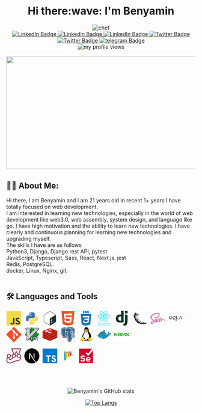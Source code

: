 <div align="center" >
  <h1>Hi there:wave: I'm Benyamin</h1>
  <img src="https://media.giphy.com/media/gjrYDwbjnK8x36xZIO/giphy.gif" alt="chef" />
  <div id="badges">
    <a href="https://www.instagram.com/i4m_benyamin/">
      <img src="https://img.shields.io/badge/Instagram-blueviolet?style=for-the-badge&logo=instagram&logoColor=white" alt="LinkedIn Badge"/>
    </a>
    <a href="https://www.linkedin.com/in/iambenyamin/">
      <img src="https://img.shields.io/badge/LinkedIn-blue?style=for-the-badge&logo=linkedin&logoColor=white" alt="LinkedIn Badge"/>
    </a>
    <a href="mailto:benyaminmahmoudyan@gmail.com">
      <img src="https://img.shields.io/badge/Gmail-red?style=for-the-badge&logo=gmail&logoColor=white" alt="LinkedIn Badge"/>
    </a>
    <a href="https://twitter.com/iam_benyamin">
      <img src="https://img.shields.io/badge/Twitter-blue?style=for-the-badge&logo=twitter&logoColor=white" alt="Twitter Badge"/>
    </a>
    <a href="https://medium.com/@iambenyamin">
      <img src="https://img.shields.io/badge/Medium-black?style=for-the-badge&logo=medium&logoColor=white" alt="Twitter Badge"/>
    </a>
    <a href="https://t.me/i4m_benyamin">
      <img src="https://img.shields.io/badge/Telegram-blue?style=for-the-badge&logo=telegram&logoColor=white" alt="telegram Badge"/>
    </a>
  </div>
  <img src="https://komarev.com/ghpvc/?username=bmahmoudyan&style=for-the-badge&color=blueviolet" alt="my profile views"/>
</div>
<br />

<div align="center">
  <img src="https://media.giphy.com/media/dWesBcTLavkZuG35MI/giphy.gif" width="700" height="300"/>
  <br />
</div>
<h2> 👨‍💻 About Me:</h2>
Hi there, I am Benyamin and I am 21 years old in recent 1+ years I have totally focused on web development.<br />
I am interested in learning new technologies, especially in the world of web development like web3.0, web assembly, system design, and language like go. 
I have high motivation and the ability to learn new technologies. I have clearly and continuous planning for learning new technologies and upgrading myself.<br />
The skills I have are as follows<br />
Python3, Django, Django rest API, pytest<br />
JavaScript, Typescript, Sass, React, Next.js. jest<br />
Redis, PostgreSQL.<br />
docker, Linux, Nginx, git.<br />

<br />
<h2> 🛠️  Languages and Tools</h2>
<div>
  <img src="https://github.com/devicons/devicon/blob/master/icons/javascript/javascript-original.svg" title="JavaScript" alt="JavaScript" width="40" height="40"/>&nbsp;
  <img src="https://github.com/devicons/devicon/blob/master/icons/python/python-original.svg" title="python" alt="python" width="40" height="40" />&nbsp;
  <img src="https://github.com/devicons/devicon/blob/master/icons/bash/bash-original.svg" title="bash" alt="bash" width="40" height="40" />&nbsp;
  <img src="https://github.com/devicons/devicon/blob/master/icons/html5/html5-original.svg" title="HTML5" alt="HTML" width="40" height="40"/>&nbsp;
  <img src="https://github.com/devicons/devicon/blob/master/icons/css3/css3-plain-wordmark.svg"  title="CSS3" alt="CSS" width="40" height="40"/>&nbsp;
  <img src="https://github.com/devicons/devicon/blob/master/icons/react/react-original-wordmark.svg" title="React" alt="React" width="40" height="40"/>&nbsp;
  <img src="https://github.com/devicons/devicon/blob/master/icons/django/django-plain.svg" title="django" alt="django" width="40" height="40" />&nbsp;
  <img src="https://github.com/devicons/devicon/blob/master/icons/flask/flask-original.svg" title="flask" alt="flask" width="40" height="40" />&nbsp;
  <img src="https://github.com/devicons/devicon/blob/master/icons/sass/sass-original.svg" title="sass" alt="sass" width="40" height="40" />&nbsp;
  <img src="https://github.com/devicons/devicon/blob/master/icons/sqlalchemy/sqlalchemy-original.svg" title="sqlalchemy" alt="sqlalchemy" width="40" height="40" />&nbsp;
  <img src="https://github.com/devicons/devicon/blob/master/icons/git/git-original.svg" title="Git" **alt="Git" width="40" height="40"/>&nbsp;  
  <img src="https://github.com/devicons/devicon/blob/master/icons/vim/vim-original.svg" title="vim" **alt="vim" width="40" height="40"/>&nbsp;
  <img src="https://github.com/devicons/devicon/blob/master/icons/redis/redis-original.svg" title="redis" alt="redis" width="40" height="40" />&nbsp;
  <img src="https://github.com/devicons/devicon/blob/master/icons/postgresql/postgresql-original.svg" title="postgresql" alt="postgresql" width="40" height="40" />&nbsp;
  <img src="https://github.com/devicons/devicon/blob/master/icons/linux/linux-original.svg" title="linux" alt="linux" width="40" height="40"/>&nbsp;
  <img src="https://github.com/devicons/devicon/blob/master/icons/docker/docker-original.svg" title="docker" alt="docker" width="40" height="40" />&nbsp;
  <img src="https://github.com/devicons/devicon/blob/master/icons/nginx/nginx-original.svg" title="nginx" alt="nginx" width="40" height="40" />&nbsp;
  
  <img src="https://github.com/devicons/devicon/blob/master/icons/jest/jest-plain.svg" title="jest" alt="nginx" width="40" height="40" />&nbsp;
  <img src="https://github.com/devicons/devicon/blob/master/icons/nextjs/nextjs-original.svg" title="nextjs" alt="nginx" width="40" height="40" />&nbsp;
  <img src="https://github.com/devicons/devicon/blob/master/icons/typescript/typescript-original.svg" title="typescript" alt="nginx" width="40" height="40" />&nbsp;
  <img src="https://github.com/devicons/devicon/blob/master/icons/pytest/pytest-original.svg" title="pytest" alt="nginx" width="40" height="40" />&nbsp;
  <img src="https://github.com/devicons/devicon/blob/master/icons/selenium/selenium-original.svg" title="selenium" alt="nginx" width="40" height="40" />&nbsp;
  
</div>
<br /><br />

<p align="center"><img src="https://github-readme-stats.vercel.app/api?username=iam-benyamin&amp;show_icons=true&amp;theme=dark&amp;include_all_commits=true" alt="Benyamin's GitHub stats"></p>

<p align="center"><a href="https://github.com/anuraghazra/github-readme-stats"><img  src="https://github-readme-stats.vercel.app/api/top-langs/?username=iam-benyamin&amp;show_icons=true&amp;theme=dark&amp;langs_count=10&amp;layout=compact" alt="Top Langs"></a></p>
